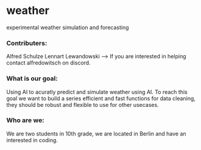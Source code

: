 # weather
experimental weather simulation and forecasting

### Contributers:
  Alfred Schulze
  Lennart Lewandowski
  --> If you are interested in helping contact alfredowitsch on discord.
  
### What is our goal:
Using AI to acuratly predict and simulate weather using AI. To reach this goal we want to build a series efficient and fast functions for data cleaning, they should be robust and flexible to use for other usecases.

### Who are we:
We are two students in 10th grade, we are located in Berlin and have an interested in coding.
